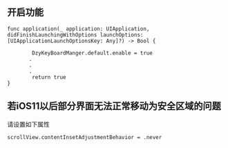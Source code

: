## 开启功能

```
func application(_ application: UIApplication, didFinishLaunchingWithOptions launchOptions: [UIApplicationLaunchOptionsKey: Any]?) -> Bool {
        
        DzyKeyBoardManger.default.enable = true
       .
       .
       .
        return true
}
```

## 若iOS11以后部分界面无法正常移动为安全区域的问题

请设置如下属性
```
scrollView.contentInsetAdjustmentBehavior = .never
```